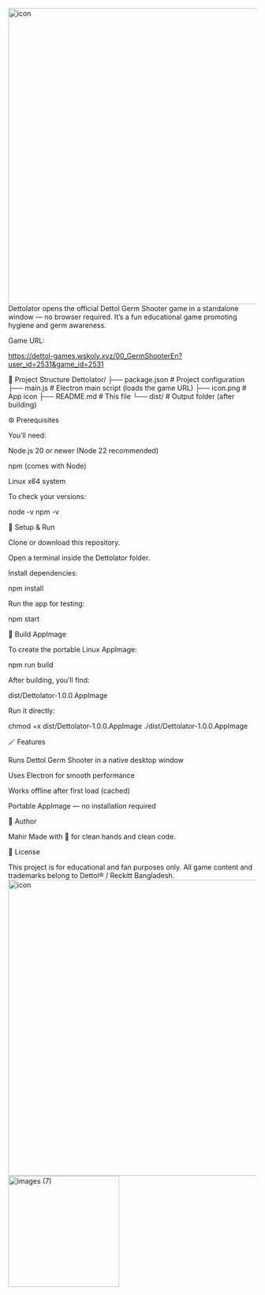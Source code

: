 <img width="600" height="600" alt="icon" src="https://github.com/user-attachments/assets/a673de00-6751-431c-bba4-4cae792724e2" />
Dettolator opens the official Dettol Germ Shooter game in a standalone window — no browser required.
It’s a fun educational game promoting hygiene and germ awareness.

Game URL:

https://dettol-games.wskoly.xyz/00_GermShooterEn?user_id=2531&game_id=2531

🧱 Project Structure
Dettolator/
├── package.json        # Project configuration
├── main.js             # Electron main script (loads the game URL)
├── icon.png            # App icon
├── README.md           # This file
└── dist/               # Output folder (after building)

⚙️ Prerequisites

You’ll need:

Node.js 20 or newer (Node 22 recommended)

npm (comes with Node)

Linux x64 system

To check your versions:

node -v
npm -v

🚀 Setup & Run

Clone or download this repository.

Open a terminal inside the Dettolator folder.

Install dependencies:

npm install


Run the app for testing:

npm start

🧰 Build AppImage

To create the portable Linux AppImage:

npm run build


After building, you’ll find:

dist/Dettolator-1.0.0.AppImage


Run it directly:

chmod +x dist/Dettolator-1.0.0.AppImage
./dist/Dettolator-1.0.0.AppImage

🪄 Features

Runs Dettol Germ Shooter in a native desktop window

Uses Electron for smooth performance

Works offline after first load (cached)

Portable AppImage — no installation required

👤 Author

Mahir
Made with 💚 for clean hands and clean code.

🧩 License

This project is for educational and fan purposes only.
All game content and trademarks belong to Dettol® / Reckitt Bangladesh.
<img width="600" height="600" alt="icon" src="https://github.com/user-attachments/assets/03da9970-fa89-4c91-8692-293b1aef28f1" />
<img width="225" height="225" alt="images (7)" src="https://github.com/user-attachments/assets/78255ef1-e305-4929-bde0-25a64a6c2677" />
